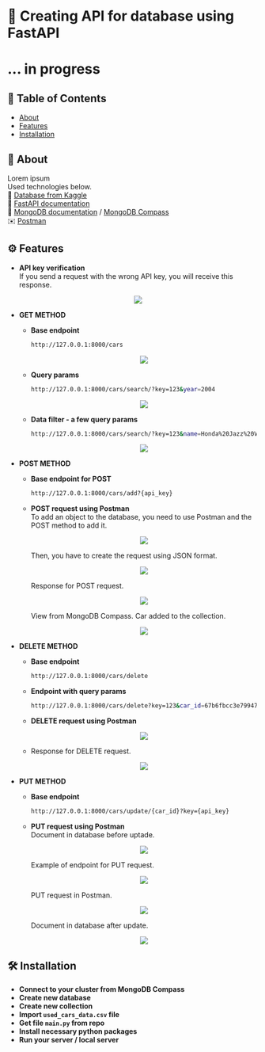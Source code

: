 # 🔗 Creating API for database using FastAPI
# ... in progress
## 📑 Table of Contents
- [About](#-about)
- [Features](#-features)
- [Installation](#-installation)


## 🚀 About

Lorem ipsum  
Used technologies below.  
📂 [Database from Kaggle](https://www.kaggle.com/datasets/ayushparwal2026/cars-dataset)  
💨 [FastAPI documentation](https://fastapi.tiangolo.com/)  
🍃 [MongoDB documentation](https://www.mongodb.com/docs/) / [MongoDB Compass](https://www.mongodb.com/docs/compass/current/)  
✉️ [Postman](https://www.postman.com/)

## ⚙ Features
- **API key verification**  
  If you send a request with the wrong API key, you will receive this response.
  <p align="center">
    <img src="https://github.com/user-attachments/assets/c909ff68-805e-48ad-b35f-107eda89c686" />
  </p>
  

- **GET METHOD**
  + **Base endpoint**
     ```sh
    http://127.0.0.1:8000/cars
    ```
    <p align="center">
      <img src="https://github.com/user-attachments/assets/8fc01afe-fac5-4953-9512-16b9b50b31ff" />
    </p>

  + **Query params**
     ```sh
    http://127.0.0.1:8000/cars/search/?key=123&year=2004
    ```
    <p align="center">
      <img src="https://github.com/user-attachments/assets/a6825640-adb3-4ffe-88ba-9c1f7ed6e9c6" />
    </p>

  + **Data filter - a few query params**
    ```sh
    http://127.0.0.1:8000/cars/search/?key=123&name=Honda%20Jazz%20V&year=2011&transmission=manual&seats=5
    ```
    <p align="center">
      <img src="https://github.com/user-attachments/assets/d5866090-4479-47b9-8a5b-e9ac85d6b9dd" />
    </p>

- **POST METHOD**
  + **Base endpoint for POST**
    ```sh
    http://127.0.0.1:8000/cars/add?{api_key}
    ```
  + **POST request using Postman**  
    To add an object to the database, you need to use Postman and the POST method to add it.

    <p align="center">
      <img src="https://github.com/user-attachments/assets/e244c776-f274-43b2-9523-3fd2e082f18e" />
    </p>
    Then, you have to create the request using JSON format.
    <p align="center">
      <img src="https://github.com/user-attachments/assets/35c3fb0f-7c8b-4216-aa3c-407459f1673b" />
    </p>
    Response for POST request.
    <p align="center">
      <img src="https://github.com/user-attachments/assets/026935d9-6e6b-47e8-9e0c-e4defcf06a2e" />
    </p>

    View from MongoDB Compass. Car added to the collection.
    <p align="center">
      <img src="https://github.com/user-attachments/assets/a44b881c-55c3-4631-8500-192cd00343a5" />
    </p>
    
- **DELETE METHOD**
  + **Base endpoint**
    ```sh
    http://127.0.0.1:8000/cars/delete
    ```
  + **Endpoint with query params**
    ```sh
    http://127.0.0.1:8000/cars/delete?key=123&car_id=67b6fbcc3e799478e5f48a1d
    ```
  + **DELETE request using Postman**
    <p align="center">
      <img src="https://github.com/user-attachments/assets/78c35871-dedc-4f35-a20c-8ab3c969bd57" />
    </p>
  + Response for DELETE request.
    <p align="center">
      <img src="https://github.com/user-attachments/assets/3ad237b5-188d-406e-8bf2-10aa0d7a2e3a" />
    </p>
  

- **PUT METHOD**
  + **Base endpoint**
    ```sh
    http://127.0.0.1:8000/cars/update/{car_id}?key={api_key}
    ```
  + **PUT request using Postman**  
    Document in database before uptade.
    <p align="center">
      <img src="https://github.com/user-attachments/assets/04c681fd-d17c-4189-86ae-3d538d6153a0" />
    </p>

    Example of endpoint for PUT request.
    <p align="center">
      <img src="https://github.com/user-attachments/assets/c929fa70-1f95-49b3-9fbe-2bb159b85f58" />
    </p>
 
    PUT request in Postman.
    <p align="center">
      <img src="https://github.com/user-attachments/assets/46ebb6e0-992e-4dc9-8c87-7db552d6392f" />
    </p>
 
    Document in database after update.
    <p align="center">
      <img src="https://github.com/user-attachments/assets/369cbfe7-457f-4736-a686-2bb3cd02f379" />
    </p>



## 🛠 Installation
- **Connect to your cluster from MongoDB Compass**
- **Create new database**
- **Create new collection**
- **Import `used_cars_data.csv` file**
- **Get file `main.py` from repo**
- **Install necessary python packages**
- **Run your server / local server**

